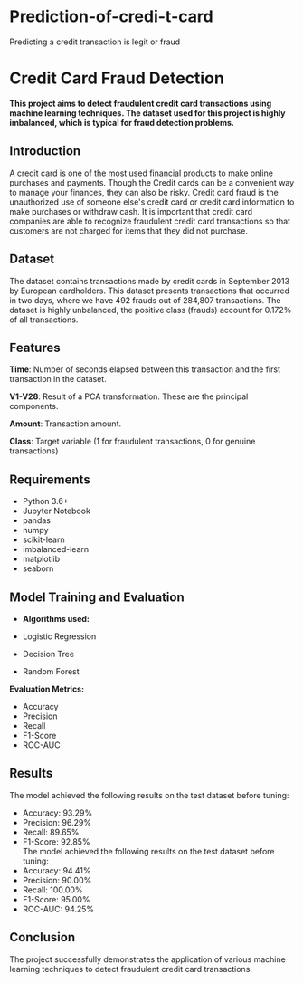 # Prediction-of-credi-t-card
Predicting a credit transaction is legit or fraud
# **Credit Card Fraud Detection**
**This project aims to detect fraudulent credit card transactions using machine learning techniques. The dataset used for this project is highly imbalanced, which is typical for fraud detection problems.**   

## **Introduction**      

A credit card is one of the most used financial products to make online purchases and payments. Though the Credit cards can be a convenient way to manage your finances, they can also be risky. Credit card fraud is the unauthorized use of someone else's credit card or credit card information to make purchases or withdraw cash.
It is important that credit card companies are able to recognize fraudulent credit card transactions so that customers are not charged for items that they did not purchase. 


## **Dataset**  

The dataset contains transactions made by credit cards in September 2013 by European cardholders. This dataset presents transactions that occurred in two days, where we have 492 frauds out of 284,807 transactions. The dataset is highly unbalanced, the positive class (frauds) account for 0.172% of all transactions.

## **Features**    

**Time**: Number of seconds elapsed between this transaction and the first transaction in the dataset.   

**V1-V28**: Result of a PCA transformation. These are the principal components. 

**Amount**: Transaction amount.

**Class**: Target variable (1 for fraudulent transactions, 0 for genuine transactions)    

## **Requirements**    

* Python 3.6+    
* Jupyter Notebook       
* pandas    
* numpy   
* scikit-learn    
* imbalanced-learn   
* matplotlib   
* seaborn   

## Model Training and Evaluation    
* **Algorithms used:**     

* Logistic Regression   
* Decision Tree    
* Random Forest    

**Evaluation Metrics:**

* Accuracy     
* Precision    
* Recall    
* F1-Score    
* ROC-AUC
## **Results**    
The model achieved the following results on the test dataset before tuning:    

* Accuracy: 93.29%   
* Precision: 96.29%      
* Recall: 89.65%     
* F1-Score: 92.85%     
The model achieved the following results on the test dataset before tuning:
* Accuracy: 94.41%     
* Precision: 90.00%    
* Recall: 100.00%     
* F1-Score: 95.00%
* ROC-AUC: 94.25%

## **Conclusion**     

The project successfully demonstrates the application of various machine learning techniques to detect fraudulent credit card transactions.







